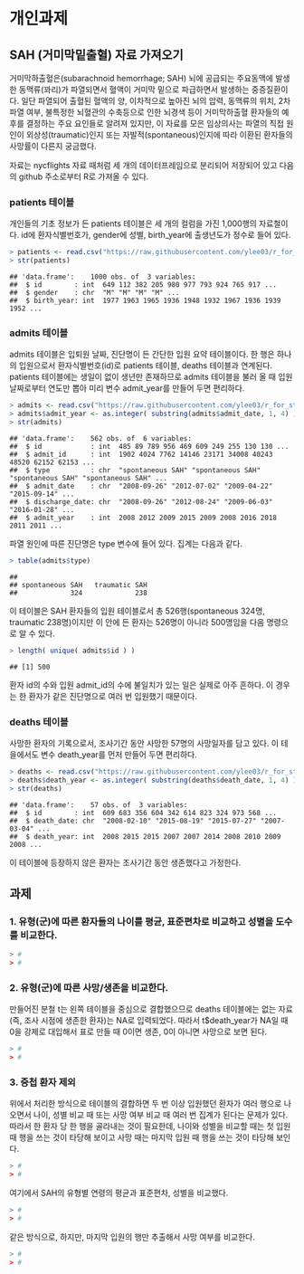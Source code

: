 # 개인과제


## SAH (거미막밑출혈) 자료 가져오기

거미막하출혈은(subarachnoid hemorrhage; SAH) 뇌에 공급되는 주요동맥에 발생한 동맥류(꽈리)가 파열되면서 혈액이 거미막 밑으로 파급하면서 발생하는 중증질환이다. 일단 파열되어 출혈된 혈액의 양, 이차적으로  높아진 뇌의 압력, 동맥류의 위치, 2차 파열 여부, 불특정한 뇌혈관의 수축등으로 인한 뇌경색 등이 거미막하출혈 환자들의 예후를 결정하는 주요 요인들로 알려져 있지만, 이 자료를 모은 임상의사는 파열의 직접 원인이 외상성(traumatic)인지 또는 자발적(spontaneous)인지에 따라 이환된 환자들의 사망률이 다른지 궁금했다.


자료는 nycflights 자료 때처럼 세 개의 데이터프레임으로 분리되어 저장되어 있고 다음의 github 주소로부터 R로 가져올 수 있다.

### patients 테이블

개인들의 기초 정보가 든 patients 테이블은 세 개의 컬럼을 가진 1,000행의 자료철이다. id에 환자식별번호가, gender에 성별, birth_year에 출생년도가 정수로 들어 있다.


```r
> patients <- read.csv("https://raw.githubusercontent.com/ylee03/r_for_students_2020/master/dataset/patients.csv", header = TRUE, stringsAsFactors = FALSE) #
> str(patients)
```

```
## 'data.frame':	1000 obs. of  3 variables:
##  $ id        : int  649 112 382 205 980 977 793 924 765 917 ...
##  $ gender    : chr  "M" "M" "M" "M" ...
##  $ birth_year: int  1977 1963 1965 1936 1948 1932 1967 1936 1939 1952 ...
```

### admits 테이블

admits 테이블은 입퇴원 날짜, 진단명이 든 간단한 입원 요약 테이블이다. 한 행은 하나의 입원으로서 환자식별번호(id)로 patients 테이블, deaths 테이블과 연계된다. patients 테이블에는 생일이 없이 생년만 존재하므로 admits 테이블을 불러 올 때 입원날짜로부터 연도만 뽑아 미리 변수 admit_year를 만들어 두면 편리하다.


```r
> admits <- read.csv("https://raw.githubusercontent.com/ylee03/r_for_students_2020/master/dataset/admits.csv", header = TRUE, stringsAsFactors = FALSE) #
> admits$admit_year <- as.integer( substring(admits$admit_date, 1, 4) )
> str(admits)
```

```
## 'data.frame':	562 obs. of  6 variables:
##  $ id            : int  485 89 789 956 469 609 249 255 130 130 ...
##  $ admit_id      : int  1902 4024 7762 14146 23171 34008 40243 48520 62152 62153 ...
##  $ type          : chr  "spontaneous SAH" "spontaneous SAH" "spontaneous SAH" "spontaneous SAH" ...
##  $ admit_date    : chr  "2008-09-26" "2012-07-02" "2009-04-22" "2015-09-14" ...
##  $ discharge_date: chr  "2008-09-26" "2012-08-24" "2009-06-03" "2016-01-28" ...
##  $ admit_year    : int  2008 2012 2009 2015 2009 2008 2016 2018 2011 2011 ...
```
파열 원인에 따른 진단명은 type 변수에 들어 있다. 집계는 다음과 같다.


```r
> table(admits$type)
```

```
## 
## spontaneous SAH   traumatic SAH 
##             324             238
```
이 테이블은 SAH 환자들의 입원 테이블로서 총 526행(spontaneous 324명, traumatic 238명)이지만 이 안에 든 환자는 526명이 아니라 500명임을 다음 명령으로 알 수 있다.


```r
> length( unique( admits$id ) )
```

```
## [1] 500
```
환자 id의 수와 입원 admit_id의 수에 불일치가 있는 일은 실제로 아주 흔하다.  이 경우는 한 환자가 같은 진단명으로 여러 번 입원했기 때문이다.


### deaths 테이블

사망한 환자의 기록으로서, 조사기간 동안 사망한 57명의 사망일자를 담고 있다. 이 테을에서도 변수 death_year를 먼저 만들어 두면 편리하다.


```r
> deaths <- read.csv("https://raw.githubusercontent.com/ylee03/r_for_students_2020/master/dataset/deaths.csv", header = TRUE, stringsAsFactors = FALSE) #
> deaths$death_year <- as.integer( substring(deaths$death_date, 1, 4) )
> str(deaths)
```

```
## 'data.frame':	57 obs. of  3 variables:
##  $ id        : int  609 683 356 604 342 614 823 324 973 568 ...
##  $ death_date: chr  "2008-02-10" "2015-08-19" "2015-07-27" "2007-03-04" ...
##  $ death_year: int  2008 2015 2015 2007 2007 2014 2008 2010 2009 2008 ...
```

이 테이블에 등장하지 않은 환자는 조사기간 동안 생존했다고 가정한다.


## 과제

### 1. 유형(군)에 따른 환자들의 나이를 평균, 표준편차로 비교하고 성별을 도수를 비교한다.



```r
> #
> #
```


### 2. 유형(군)에 따른 사망/생존을 비교한다.

만들어진 분철 t는 왼쪽 테이블을 중심으로 결합했으므로 deaths 테이블에는 없는 자료(즉, 조사 시점에 생존한 환자)는 NA로 입력되었다. 따라서 t$death_year가 NA일 때 0을 강제로 대입해서 표로 만들 때 0이면 생존, 0이 아니면 사망으로 보면 된다.


```r
> #
> #
```


### 3. 중첩 환자 제외

위에서 처리한 방식으로 테이블의 결합하면 두 번 이상 입원했던 환자가 여러 행으로 나오면서 나이, 성별 비교 때 또는 사망 여부 비교 때 여러 번 집계가 된다는 문제가 있다. 따라서 한 환자 당 한 행을 골라내는 것이 필요한데, 나이와 성별을 비교할 때는 첫 입원 때 행을 쓰는 것이 타당해 보이고 사망 때는 마지막 입원 때 행을 쓰는 것이 타당해 보인다.




```r
> #
> #
```

 여기에서  SAH의 유형별 연령의 평균과 표준편차, 성별을 비교했다.


```r
> #
> #
```

같은 방식으로, 하지만, 마지막 입원의 행만 추출해서 사망 여부를 비교한다.



```r
> #
> #
```

